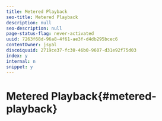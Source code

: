 ```yaml
---
title: Metered Playback
seo-title: Metered Playback
description: null
seo-description: null
page-status-flag: never-activated
uuid: 7263f68d-96a8-4f61-ae3f-d4db295bcec6
contentOwner: jsyal
discoiquuid: 2719ce37-fc30-46b0-9607-d31e92f75d03
index: y
internal: n
snippet: y
---
```


# Metered Playback{#metered-playback}

